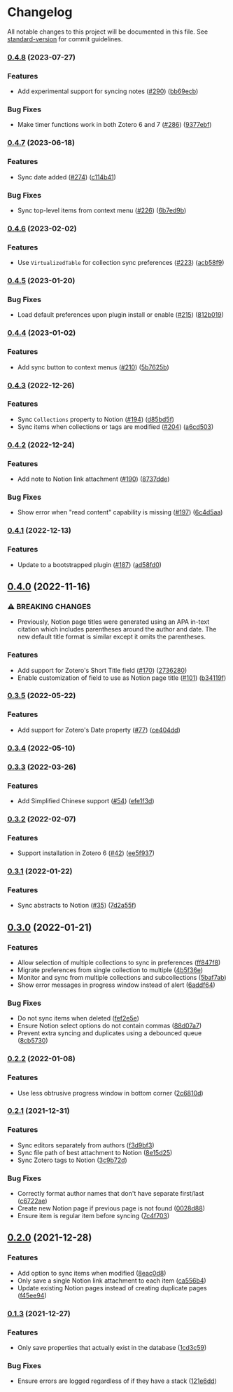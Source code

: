 # Changelog

All notable changes to this project will be documented in this file. See [standard-version](https://github.com/conventional-changelog/standard-version) for commit guidelines.

### [0.4.8](https://github.com/dvanoni/notero/compare/v0.4.7...v0.4.8) (2023-07-27)


### Features

* Add experimental support for syncing notes ([#290](https://github.com/dvanoni/notero/issues/290)) ([bb69ecb](https://github.com/dvanoni/notero/commit/bb69ecb834a85ee7672300714f37b7ae55b927a3))


### Bug Fixes

* Make timer functions work in both Zotero 6 and 7 ([#286](https://github.com/dvanoni/notero/issues/286)) ([9377ebf](https://github.com/dvanoni/notero/commit/9377ebf7576f3d500f2aff2809e0ea6e9677012f))

### [0.4.7](https://github.com/dvanoni/notero/compare/v0.4.6...v0.4.7) (2023-06-18)


### Features

* Sync date added ([#274](https://github.com/dvanoni/notero/issues/274)) ([c114b41](https://github.com/dvanoni/notero/commit/c114b412424b8db70ed5c349da35c5c90e710b1d))


### Bug Fixes

* Sync top-level items from context menu ([#226](https://github.com/dvanoni/notero/issues/226)) ([6b7ed9b](https://github.com/dvanoni/notero/commit/6b7ed9bff8f19aee5b9e257e5b035d46e99e54a9))

### [0.4.6](https://github.com/dvanoni/notero/compare/v0.4.5...v0.4.6) (2023-02-02)


### Features

* Use `VirtualizedTable` for collection sync preferences ([#223](https://github.com/dvanoni/notero/issues/223)) ([acb58f9](https://github.com/dvanoni/notero/commit/acb58f90d03692f3fceb7b56e70baa4646a5191e))

### [0.4.5](https://github.com/dvanoni/notero/compare/v0.4.4...v0.4.5) (2023-01-20)


### Bug Fixes

* Load default preferences upon plugin install or enable ([#215](https://github.com/dvanoni/notero/issues/215)) ([812b019](https://github.com/dvanoni/notero/commit/812b0199d36ec5c9b134030b9887bf1b26c83dba))

### [0.4.4](https://github.com/dvanoni/notero/compare/v0.4.3...v0.4.4) (2023-01-02)


### Features

* Add sync button to context menus ([#210](https://github.com/dvanoni/notero/issues/210)) ([5b7625b](https://github.com/dvanoni/notero/commit/5b7625ba269abe4db64d19b964fd0b1a3aad9c8b))

### [0.4.3](https://github.com/dvanoni/notero/compare/v0.4.2...v0.4.3) (2022-12-26)


### Features

* Sync `Collections` property to Notion ([#194](https://github.com/dvanoni/notero/issues/194)) ([d85bd5f](https://github.com/dvanoni/notero/commit/d85bd5fc1d3686867b4694e49cd17ff873a40faf))
* Sync items when collections or tags are modified ([#204](https://github.com/dvanoni/notero/issues/204)) ([a6cd503](https://github.com/dvanoni/notero/commit/a6cd503b7fa81380fedadc9803232f9040beac79))

### [0.4.2](https://github.com/dvanoni/notero/compare/v0.4.1...v0.4.2) (2022-12-24)


### Features

* Add note to Notion link attachment ([#190](https://github.com/dvanoni/notero/issues/190)) ([8737dde](https://github.com/dvanoni/notero/commit/8737ddea6d019656ddfe9bb8434d345ee5382295))


### Bug Fixes

* Show error when "read content" capability is missing ([#197](https://github.com/dvanoni/notero/issues/197)) ([6c4d5aa](https://github.com/dvanoni/notero/commit/6c4d5aab8c646fb3646fac0eedc43899eb49aac7))

### [0.4.1](https://github.com/dvanoni/notero/compare/v0.4.0...v0.4.1) (2022-12-13)


### Features

* Update to a bootstrapped plugin ([#187](https://github.com/dvanoni/notero/issues/187)) ([ad58fd0](https://github.com/dvanoni/notero/commit/ad58fd0c226e8b5cd67c5cc63fb34bd06f7d850c))

## [0.4.0](https://github.com/dvanoni/notero/compare/v0.3.5...v0.4.0) (2022-11-16)


### ⚠ BREAKING CHANGES

* Previously, Notion page titles were generated using an APA in-text
citation which includes parentheses around the author and date. The
new default title format is similar except it omits the parentheses.

### Features

* Add support for Zotero's Short Title field ([#170](https://github.com/dvanoni/notero/issues/170)) ([2736280](https://github.com/dvanoni/notero/commit/2736280e549d10866af7ae3ff00debebefdbed7c))
* Enable customization of field to use as Notion page title ([#101](https://github.com/dvanoni/notero/issues/101)) ([b34119f](https://github.com/dvanoni/notero/commit/b34119fe1dbbefd2056ac49f04d04a8c8b853f11))

### [0.3.5](https://github.com/dvanoni/notero/compare/v0.3.4...v0.3.5) (2022-05-22)


### Features

* Add support for Zotero's Date property ([#77](https://github.com/dvanoni/notero/issues/77)) ([ce404dd](https://github.com/dvanoni/notero/commit/ce404dd7020ef8a386e55c86e84782afb037ce5f))

### [0.3.4](https://github.com/dvanoni/notero/compare/v0.3.3...v0.3.4) (2022-05-10)

### [0.3.3](https://github.com/dvanoni/notero/compare/v0.3.2...v0.3.3) (2022-03-26)


### Features

* Add Simplified Chinese support ([#54](https://github.com/dvanoni/notero/issues/54)) ([efe1f3d](https://github.com/dvanoni/notero/commit/efe1f3de3d54caba46d31f6a8d71363084f144b6))

### [0.3.2](https://github.com/dvanoni/notero/compare/v0.3.1...v0.3.2) (2022-02-07)


### Features

* Support installation in Zotero 6 ([#42](https://github.com/dvanoni/notero/issues/42)) ([ee5f937](https://github.com/dvanoni/notero/commit/ee5f937c71da0095ae1331bf0e6cc1dca0e068dd))

### [0.3.1](https://github.com/dvanoni/notero/compare/v0.3.0...v0.3.1) (2022-01-22)


### Features

* Sync abstracts to Notion ([#35](https://github.com/dvanoni/notero/issues/35)) ([7d2a55f](https://github.com/dvanoni/notero/commit/7d2a55fb195d2c002ac9dbcc85ae5edea651e132))

## [0.3.0](https://github.com/dvanoni/notero/compare/v0.2.2...v0.3.0) (2022-01-21)


### Features

* Allow selection of multiple collections to sync in preferences ([ff847f8](https://github.com/dvanoni/notero/commit/ff847f81c701da929bdea9e78e8a722d5f1fd097))
* Migrate preferences from single collection to multiple ([4b5f36e](https://github.com/dvanoni/notero/commit/4b5f36eda200f7db371f3db7f742522f927010fc))
* Monitor and sync from multiple collections and subcollections ([5baf7ab](https://github.com/dvanoni/notero/commit/5baf7ab30513e84c493bbb6e81076bb5151f12dd))
* Show error messages in progress window instead of alert ([6addf64](https://github.com/dvanoni/notero/commit/6addf6419ba633638e91f3b7a1621474f498fd8a))


### Bug Fixes

* Do not sync items when deleted ([fef2e5e](https://github.com/dvanoni/notero/commit/fef2e5ea387678e23e46544228f2c4c0b8c9da51))
* Ensure Notion select options do not contain commas ([88d07a7](https://github.com/dvanoni/notero/commit/88d07a7f8ebf83ee1521583d65c0ac8a7770d722))
* Prevent extra syncing and duplicates using a debounced queue ([8cb5730](https://github.com/dvanoni/notero/commit/8cb5730707c6932eb2c2af5e12c3f08fe8235091))

### [0.2.2](https://github.com/dvanoni/notero/compare/v0.2.1...v0.2.2) (2022-01-08)


### Features

* Use less obtrusive progress window in bottom corner ([2c6810d](https://github.com/dvanoni/notero/commit/2c6810dd103f2a65856fc72f8ea104b510c950d0))

### [0.2.1](https://github.com/dvanoni/notero/compare/v0.2.0...v0.2.1) (2021-12-31)


### Features

* Sync editors separately from authors ([f3d9bf3](https://github.com/dvanoni/notero/commit/f3d9bf34157c5ef203190a9a70af5d441f82a2f1))
* Sync file path of best attachment to Notion ([8e15d25](https://github.com/dvanoni/notero/commit/8e15d25883b234c092988cd5b657127f3a0dc80f))
* Sync Zotero tags to Notion ([3c9b72d](https://github.com/dvanoni/notero/commit/3c9b72d89f5bad3f45157bd3599de3f93de3eb84))


### Bug Fixes

* Correctly format author names that don't have separate first/last ([c6722ae](https://github.com/dvanoni/notero/commit/c6722ae2a07cedfe19e830a9404ad9dc78612402))
* Create new Notion page if previous page is not found ([0028d88](https://github.com/dvanoni/notero/commit/0028d884326b9c065aba2d3a3c13dcb8f4fbe9f1))
* Ensure item is regular item before syncing ([7c4f703](https://github.com/dvanoni/notero/commit/7c4f7038677980fe465ee51c76e4ccc419175af0))

## [0.2.0](https://github.com/dvanoni/notero/compare/v0.1.3...v0.2.0) (2021-12-28)


### Features

* Add option to sync items when modified ([8eac0d8](https://github.com/dvanoni/notero/commit/8eac0d8c33ba6b7a7bce8bec55f928b81a88964c))
* Only save a single Notion link attachment to each item ([ca556b4](https://github.com/dvanoni/notero/commit/ca556b4103ecca3cbd02a14ba81eb13ec1f13d0c))
* Update existing Notion pages instead of creating duplicate pages ([f45ee94](https://github.com/dvanoni/notero/commit/f45ee94d905dc2267e331bbde4b574ae88a775b9))

### [0.1.3](https://github.com/dvanoni/notero/compare/v0.1.2...v0.1.3) (2021-12-27)


### Features

* Only save properties that actually exist in the database ([1cd3c59](https://github.com/dvanoni/notero/commit/1cd3c5922fca624115f3dcc2996558280d79e94e))


### Bug Fixes

* Ensure errors are logged regardless of if they have a stack ([121e6dd](https://github.com/dvanoni/notero/commit/121e6dd133488cf9c79b552dfc42d41501ce8462))
